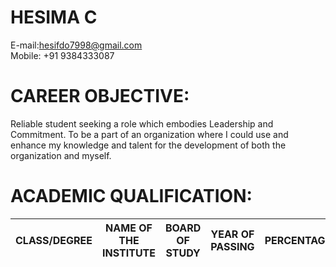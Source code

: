 # HESIMA C
E-mail:hesifdo7998@gmail.com<br/>
Mobile: +91 9384333087

# CAREER OBJECTIVE:
Reliable student seeking a role which embodies Leadership and Commitment. To be a part of an organization where I could use and enhance my knowledge and talent for the development of both the organization and myself.
# ACADEMIC QUALIFICATION:
|CLASS/DEGREE|NAME OF THE INSTITUTE|BOARD OF STUDY|YEAR OF PASSING|PERCENTAGE/CGPA|
|------------|---------------------|--------------|---------------|---------------|
